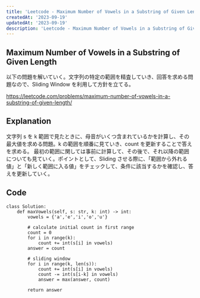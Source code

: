 ```yaml
---
title: 'Leetcode - Maximum Number of Vowels in a Substring of Given Length'
createdAt: '2023-09-19'
updatedAt: '2023-09-19'
description: 'Leetcode - Maximum Number of Vowels in a Substring of Given Length'
---
```


## Maximum Number of Vowels in a Substring of Given Length

以下の問題を解いていく。文字列の特定の範囲を精査していき、回答を求める問題なので、Sliding Window を利用して方針を立てる。

https://leetcode.com/problems/maximum-number-of-vowels-in-a-substring-of-given-length/

## Explanation

文字列 s を k 範囲で見たときに、母音がいくつ含まれているかを計算し、その最大値を求める問題。k の範囲を順番に見ていき、count を更新することで答えを求める。
最初の範囲に関しては事前に計算して、その後で、それ以降の範囲についても見ていく。ポイントとして、Sliding させる際に、「範囲から外れる値」と「新しく範囲に入る値」をチェックして、条件に該当するかを確認し、答えを更新していく。

## Code

```
class Solution:
    def maxVowels(self, s: str, k: int) -> int:
        vowels = {'a','e','i','o','u'}

        # calculate initial count in first range
        count = 0
        for i in range(k):
            count += int(s[i] in vowels)
        answer = count

        # sliding window
        for i in range(k, len(s)):
            count += int(s[i] in vowels)
            count -= int(s[i-k] in vowels)
            answer = max(answer, count)

        return answer

```

